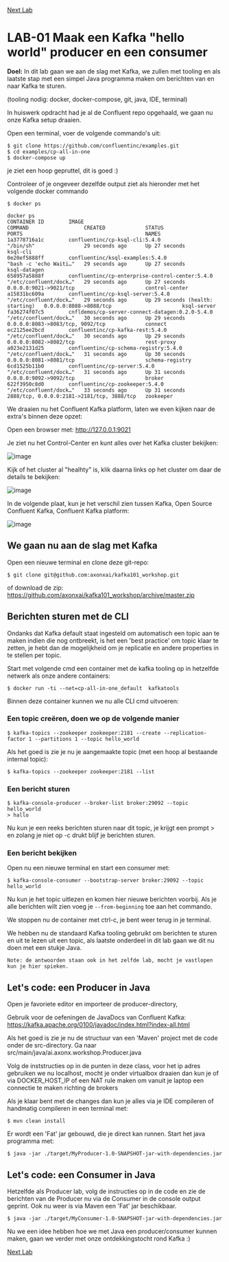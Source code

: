 [Next Lab](https://github.com/axonxai/kafka101_workshop/blob/master/lab_02/readme.md)

# LAB-01 Maak een Kafka "hello world" producer en een consumer

**Doel:** In dit lab gaan we aan de slag met Kafka, we zullen met tooling en als laatste stap met een simpel Java programma maken om berichten van en naar Kafka te sturen.

(tooling nodig: docker, docker-compose, git, java, IDE, terminal)

In huiswerk opdracht had je al de Confluent repo opgehaald, we gaan nu onze Kafka setup draaien.

Open een terminal, voer de volgende commando's uit:

    $ git clone https://github.com/confluentinc/examples.git
    $ cd examples/cp-all-in-one
    $ docker-compose up


je ziet een hoop gepruttel, dit is goed :) 

Controleer of je ongeveer dezelfde output ziet als hieronder met het volgende docker commando

    $ docker ps

    docker ps
    CONTAINER ID        IMAGE                                             COMMAND                  CREATED             STATUS                             PORTS                                        NAMES
    1a3778716a1c        confluentinc/cp-ksql-cli:5.4.0                    "/bin/sh"                29 seconds ago      Up 27 seconds                                                                   ksql-cli
    0e20ef5888ff        confluentinc/ksql-examples:5.4.0                  "bash -c 'echo Waiti…"   29 seconds ago      Up 27 seconds                                                                   ksql-datagen
    658957a5888f        confluentinc/cp-enterprise-control-center:5.4.0   "/etc/confluent/dock…"   29 seconds ago      Up 27 seconds                      0.0.0.0:9021->9021/tcp                       control-center
    a15831bc609a        confluentinc/cp-ksql-server:5.4.0                 "/etc/confluent/dock…"   29 seconds ago      Up 29 seconds (health: starting)   0.0.0.0:8088->8088/tcp                       ksql-server
    fa36274f07c5        cnfldemos/cp-server-connect-datagen:0.2.0-5.4.0   "/etc/confluent/dock…"   30 seconds ago      Up 29 seconds                      0.0.0.0:8083->8083/tcp, 9092/tcp             connect
    ec2125ee2bcd        confluentinc/cp-kafka-rest:5.4.0                  "/etc/confluent/dock…"   30 seconds ago      Up 29 seconds                      0.0.0.0:8082->8082/tcp                       rest-proxy
    a023e2131d25        confluentinc/cp-schema-registry:5.4.0             "/etc/confluent/dock…"   31 seconds ago      Up 30 seconds                      0.0.0.0:8081->8081/tcp                       schema-registry
    6cd1525b11b0        confluentinc/cp-server:5.4.0                      "/etc/confluent/dock…"   31 seconds ago      Up 31 seconds                      0.0.0.0:9092->9092/tcp                       broker
    622f3950c8d0        confluentinc/cp-zookeeper:5.4.0                   "/etc/confluent/dock…"   33 seconds ago      Up 31 seconds                      2888/tcp, 0.0.0.0:2181->2181/tcp, 3888/tcp   zookeeper


We draaien nu het Confluent Kafka platform, laten we even kijken naar de extra's binnen deze opzet:

Open een browser met: http://127.0.0.1:9021

Je ziet nu het Control-Center en kunt alles over het Kafka cluster bekijken:

![image](img/control-center.png "control-center")

Kijk of het cluster al "healhty" is, klik daarna links op het cluster om daar de details te bekijken:

![image](img/cluster-overview.png "cluster-overview")


In de volgende plaat, kun je het verschil zien tussen Kafka, Open Source Confluent Kafka, Confluent Kafka platform:

![image](img/overview.png "overview")


## We gaan nu aan de slag met Kafka 
Open een nieuwe terminal en clone deze git-repo:

    $ git clone git@github.com:axonxai/kafka101_workshop.git

of download de zip: https://github.com/axonxai/kafka101_workshop/archive/master.zip

## Berichten sturen met de CLI

Ondanks dat Kafka default staat ingesteld om automatisch een topic aan te maken indien die nog ontbreekt, is het een 'best practice' om topic klaar te zetten, je hebt dan de mogelijkheid om je replicatie en andere properties in te stellen per topic.

Start met volgende cmd een container met de kafka tooling op in hetzelfde netwerk als onze andere containers:

    $ docker run -ti --net=cp-all-in-one_default  kafkatools

Binnen deze container kunnen we nu alle CLI cmd uitvoeren:

### Een topic creëren, doen we op de volgende manier
    $ kafka-topics --zookeeper zookeeper:2181 --create --replication-factor 1 --partitions 1 --topic hello_world

Als het goed is zie je nu je aangemaakte topic (met een hoop al bestaande internal topic):

    $ kafka-topics --zookeeper zookeeper:2181 --list

### Een bericht sturen

    $ kafka-console-producer --broker-list broker:29092 --topic hello_world
    > hallo

Nu kun je een reeks berichten sturen naar dit topic, je krijgt een prompt > en zolang je niet op <ctrl>-c drukt blijf je berichten sturen.

### Een bericht bekijken
Open nu een nieuwe terminal en start een consumer met:

    $ kafka-console-consumer --bootstrap-server broker:29092 --topic hello_world 

Nu kun je het topic uitlezen en komen hier nieuwe berichten voorbij. 
Als je alle berichten wilt zien voeg je `--from-beginning` toe aan het commando. 

We stoppen nu de container met ctrl-c, je bent weer terug in je terminal.

We hebben nu de standaard Kafka tooling gebruikt om berichten te sturen en uit te lezen uit een topic, als laatste onderdeel in dit lab gaan we dit nu doen met een stukje Java. 

```Note: de antwoorden staan ook in het zelfde lab, mocht je vastlopen kun je hier spieken.```

## Let's code: een Producer in Java

Open je favoriete editor en importeer de producer-directory,

Gebruik voor de oefeningen de JavaDocs van Confluent Kafka: https://kafka.apache.org/0100/javadoc/index.html?index-all.html

Als het goed is zie je nu de structuur van een 'Maven' project met de code onder de src-directory. Ga naar src/main/java/ai.axonx.workshop.Producer.java

Volg de inststructies op in de punten in deze class, voor het ip adres gebruiken we nu localhost, mocht je onder virtualbox draaien dan kun je of via DOCKER_HOST_IP of een NAT rule maken om vanuit je laptop een connectie te maken richting de brokers

Als je klaar bent met de changes dan kun je alles via je IDE compileren of handmatig compileren in een terminal met:

    $ mvn clean install

Er wordt een 'Fat' jar gebouwd, die je direct kan runnen. Start het java programma met:


    $ java -jar ./target/MyProducer-1.0-SNAPSHOT-jar-with-dependencies.jar


## Let's code: een Consumer in Java

Hetzelfde als Producer lab, volg de instructies op in de code en zie de berichten van de Producer nu via de Consumer in de console output geprint. Ook nu weer is via Maven een 'Fat' jar beschikbaar.

    $ java -jar ./target/MyConsumer-1.0-SNAPSHOT-jar-with-dependencies.jar

Nu we een idee hebben hoe we met Java een producer/consumer kunnen maken, gaan we verder met onze ontdekkingstocht rond Kafka :)
 
 [Next Lab](https://github.com/axonxai/kafka101_workshop/blob/master/lab_02/readme.md)



